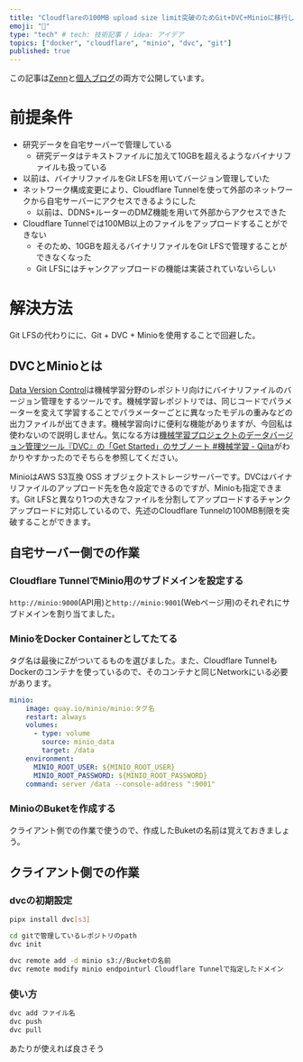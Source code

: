 ```yaml
---
title: "Cloudflareの100MB upload size limit突破のためGit+DVC+Minioに移行した"
emoji: "💬"
type: "tech" # tech: 技術記事 / idea: アイデア
topics: ["docker", "cloudflare", "minio", "dvc", "git"]
published: true
---
```


この記事は[Zenn](https://zenn.dev/2lu3)と[個人ブログ](https://2lu3.github.io/)の両方で公開しています。

# 前提条件

* 研究データを自宅サーバーで管理している
  * 研究データはテキストファイルに加えて10GBを超えるようなバイナリファイルも扱っている
* 以前は、バイナリファイルをGit LFSを用いてバージョン管理していた
* ネットワーク構成変更により、Cloudflare Tunnelを使って外部のネットワークから自宅サーバーにアクセスできるようにした
  * 以前は、DDNS+ルーターのDMZ機能を用いて外部からアクセスできた
* Cloudflare Tunnelでは100MB以上のファイルをアップロードすることができない
  * そのため、10GBを超えるバイナリファイルをGit LFSで管理することができなくなった
  * Git LFSにはチャンクアップロードの機能は実装されていないらしい

# 解決方法

Git LFSの代わりにに、Git + DVC + Minioを使用することで回避した。

## DVCとMinioとは

[Data Version Control](https://dvc.ai/)は機械学習分野のレポジトリ向けにバイナリファイルのバージョン管理をするツールです。機械学習レポジトリでは、同じコードでパラメーターを変えて学習することでパラメーターごとに異なったモデルの重みなどの出力ファイルが出てきます。機械学習向けに便利な機能がありますが、今回私は使わないので説明しません。気になる方は[機械学習プロジェクトのデータバージョン管理ツール『DVC』の「Get Started」のサブノート #機械学習 - Qiita](https://qiita.com/meow_noisy/items/a644547930e6f2dea12d)がわかりやすかったのでそちらを参照してください。

MinioはAWS S3互換 OSS オブジェクトストレージサーバーです。DVCはバイナリファイルのアップロード先を色々設定できるのですが、Minioも指定できます。Git LFSと異なり1つの大きなファイルを分割してアップロードするチャンクアップロードに対応しているので、先述のCloudflare Tunnelの100MB制限を突破することができます。

## 自宅サーバー側での作業

### Cloudflare TunnelでMinio用のサブドメインを設定する

`http://minio:9000`(API用)と`http://minio:9001`(Webページ用)のそれぞれにサブドメインを割り当てました。

### MinioをDocker Containerとしてたてる

タグ名は最後にZがついてるものを選びました。また、Cloudflare TunnelもDockerのコンテナを使っているので、そのコンテナと同じNetworkにいる必要があります。

```yaml
minio:
    image: quay.io/minio/minio:タグ名
    restart: always
    volumes:
      - type: volume
        source: minio_data
        target: /data
    environment:
      MINIO_ROOT_USER: ${MINIO_ROOT_USER}
      MINIO_ROOT_PASSWORD: ${MINIO_ROOT_PASSWORD}
    command: server /data --console-address ":9001"
```

### MinioのBuketを作成する

クライアント側での作業で使うので、作成したBuketの名前は覚えておきましょう。

## クライアント側での作業

### dvcの初期設定

```bash
pipx install dvc[s3]

cd gitで管理しているレポジトリのpath
dvc init

dvc remote add -d minio s3://Bucketの名前
dvc remote modify minio endpointurl Cloudflare Tunnelで指定したドメイン
```

### 使い方

```bash
dvc add ファイル名
dvc push
dvc pull
```

あたりが使えれば良さそう
